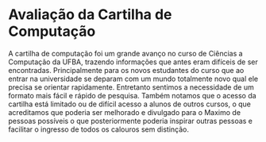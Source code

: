 # Avaliação da Cartilha de Computação

A cartilha de computação foi um grande avanço no curso de Ciências a Computação da UFBA, trazendo informações que antes eram difíceis de ser encontradas. Principalmente para os novos estudantes do curso que ao entrar na universidade se deparam com um mundo totalmente novo qual ele precisa se orientar rapidamente. Entretanto sentimos a necessidade de um formato mais fácil e rápido de pesquisa. Também notamos que o acesso da cartilha está limitado ou de difícil acesso a alunos de outros cursos, o que acreditamos que poderia ser melhorado e divulgado para o Maximo de pessoas possíveis o que posteriormente poderia inspirar outras pessoas e facilitar o ingresso de todos os calouros sem distinção.


